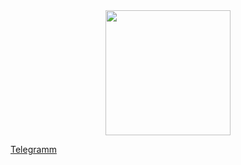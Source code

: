 <div id="header" align="center">
  <img src="https://media.giphy.com/media/B6IBrYTyvo1UJOXF9u/giphy.gif" width="200"/>
</div>

<div id="badges">
  <a href="https://t.me/AristoCrafte4">
    <p>Telegramm</p>
</div>
